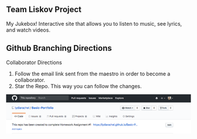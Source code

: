 ## Team Liskov Project
My Jukebox! Interactive site that allows you to listen to music, see lyrics, and watch videos. 

## Github Branching Directions
Collaborator Directions 

1.	Follow the email link sent from the maestro in order to become a collaborator. 
2.	Star the Repo. This way you can follow the changes. 

![image 1](/assets/images/Picture1.png)
